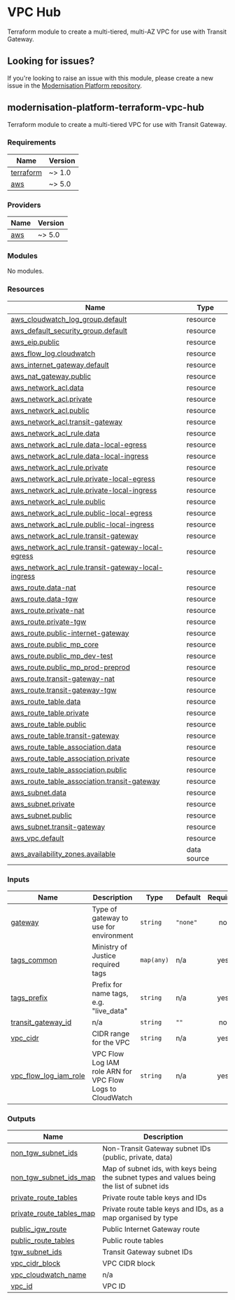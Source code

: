 # VPC Hub

Terraform module to create a multi-tiered, multi-AZ VPC for use with Transit Gateway.

## Looking for issues?

If you're looking to raise an issue with this module, please create a new issue in the [Modernisation Platform repository](https://github.com/ministryofjustice/modernisation-platform/issues).

<!-- BEGIN_TF_DOCS -->

## modernisation-platform-terraform-vpc-hub

Terraform module to create a multi-tiered VPC for use with Transit Gateway.

### Requirements

| Name                                                                     | Version |
| ------------------------------------------------------------------------ | ------- |
| <a name="requirement_terraform"></a> [terraform](#requirement_terraform) | ~> 1.0  |
| <a name="requirement_aws"></a> [aws](#requirement_aws)                   | ~> 5.0  |

### Providers

| Name                                             | Version |
| ------------------------------------------------ | ------- |
| <a name="provider_aws"></a> [aws](#provider_aws) | ~> 5.0  |

### Modules

No modules.

### Resources

| Name                                                                                                                                               | Type        |
| -------------------------------------------------------------------------------------------------------------------------------------------------- | ----------- |
| [aws_cloudwatch_log_group.default](https://registry.terraform.io/providers/hashicorp/aws/latest/docs/resources/cloudwatch_log_group)               | resource    |
| [aws_default_security_group.default](https://registry.terraform.io/providers/hashicorp/aws/latest/docs/resources/default_security_group)           | resource    |
| [aws_eip.public](https://registry.terraform.io/providers/hashicorp/aws/latest/docs/resources/eip)                                                  | resource    |
| [aws_flow_log.cloudwatch](https://registry.terraform.io/providers/hashicorp/aws/latest/docs/resources/flow_log)                                    | resource    |
| [aws_internet_gateway.default](https://registry.terraform.io/providers/hashicorp/aws/latest/docs/resources/internet_gateway)                       | resource    |
| [aws_nat_gateway.public](https://registry.terraform.io/providers/hashicorp/aws/latest/docs/resources/nat_gateway)                                  | resource    |
| [aws_network_acl.data](https://registry.terraform.io/providers/hashicorp/aws/latest/docs/resources/network_acl)                                    | resource    |
| [aws_network_acl.private](https://registry.terraform.io/providers/hashicorp/aws/latest/docs/resources/network_acl)                                 | resource    |
| [aws_network_acl.public](https://registry.terraform.io/providers/hashicorp/aws/latest/docs/resources/network_acl)                                  | resource    |
| [aws_network_acl.transit-gateway](https://registry.terraform.io/providers/hashicorp/aws/latest/docs/resources/network_acl)                         | resource    |
| [aws_network_acl_rule.data](https://registry.terraform.io/providers/hashicorp/aws/latest/docs/resources/network_acl_rule)                          | resource    |
| [aws_network_acl_rule.data-local-egress](https://registry.terraform.io/providers/hashicorp/aws/latest/docs/resources/network_acl_rule)             | resource    |
| [aws_network_acl_rule.data-local-ingress](https://registry.terraform.io/providers/hashicorp/aws/latest/docs/resources/network_acl_rule)            | resource    |
| [aws_network_acl_rule.private](https://registry.terraform.io/providers/hashicorp/aws/latest/docs/resources/network_acl_rule)                       | resource    |
| [aws_network_acl_rule.private-local-egress](https://registry.terraform.io/providers/hashicorp/aws/latest/docs/resources/network_acl_rule)          | resource    |
| [aws_network_acl_rule.private-local-ingress](https://registry.terraform.io/providers/hashicorp/aws/latest/docs/resources/network_acl_rule)         | resource    |
| [aws_network_acl_rule.public](https://registry.terraform.io/providers/hashicorp/aws/latest/docs/resources/network_acl_rule)                        | resource    |
| [aws_network_acl_rule.public-local-egress](https://registry.terraform.io/providers/hashicorp/aws/latest/docs/resources/network_acl_rule)           | resource    |
| [aws_network_acl_rule.public-local-ingress](https://registry.terraform.io/providers/hashicorp/aws/latest/docs/resources/network_acl_rule)          | resource    |
| [aws_network_acl_rule.transit-gateway](https://registry.terraform.io/providers/hashicorp/aws/latest/docs/resources/network_acl_rule)               | resource    |
| [aws_network_acl_rule.transit-gateway-local-egress](https://registry.terraform.io/providers/hashicorp/aws/latest/docs/resources/network_acl_rule)  | resource    |
| [aws_network_acl_rule.transit-gateway-local-ingress](https://registry.terraform.io/providers/hashicorp/aws/latest/docs/resources/network_acl_rule) | resource    |
| [aws_route.data-nat](https://registry.terraform.io/providers/hashicorp/aws/latest/docs/resources/route)                                            | resource    |
| [aws_route.data-tgw](https://registry.terraform.io/providers/hashicorp/aws/latest/docs/resources/route)                                            | resource    |
| [aws_route.private-nat](https://registry.terraform.io/providers/hashicorp/aws/latest/docs/resources/route)                                         | resource    |
| [aws_route.private-tgw](https://registry.terraform.io/providers/hashicorp/aws/latest/docs/resources/route)                                         | resource    |
| [aws_route.public-internet-gateway](https://registry.terraform.io/providers/hashicorp/aws/latest/docs/resources/route)                             | resource    |
| [aws_route.public_mp_core](https://registry.terraform.io/providers/hashicorp/aws/latest/docs/resources/route)                                      | resource    |
| [aws_route.public_mp_dev-test](https://registry.terraform.io/providers/hashicorp/aws/latest/docs/resources/route)                                  | resource    |
| [aws_route.public_mp_prod-preprod](https://registry.terraform.io/providers/hashicorp/aws/latest/docs/resources/route)                              | resource    |
| [aws_route.transit-gateway-nat](https://registry.terraform.io/providers/hashicorp/aws/latest/docs/resources/route)                                 | resource    |
| [aws_route.transit-gateway-tgw](https://registry.terraform.io/providers/hashicorp/aws/latest/docs/resources/route)                                 | resource    |
| [aws_route_table.data](https://registry.terraform.io/providers/hashicorp/aws/latest/docs/resources/route_table)                                    | resource    |
| [aws_route_table.private](https://registry.terraform.io/providers/hashicorp/aws/latest/docs/resources/route_table)                                 | resource    |
| [aws_route_table.public](https://registry.terraform.io/providers/hashicorp/aws/latest/docs/resources/route_table)                                  | resource    |
| [aws_route_table.transit-gateway](https://registry.terraform.io/providers/hashicorp/aws/latest/docs/resources/route_table)                         | resource    |
| [aws_route_table_association.data](https://registry.terraform.io/providers/hashicorp/aws/latest/docs/resources/route_table_association)            | resource    |
| [aws_route_table_association.private](https://registry.terraform.io/providers/hashicorp/aws/latest/docs/resources/route_table_association)         | resource    |
| [aws_route_table_association.public](https://registry.terraform.io/providers/hashicorp/aws/latest/docs/resources/route_table_association)          | resource    |
| [aws_route_table_association.transit-gateway](https://registry.terraform.io/providers/hashicorp/aws/latest/docs/resources/route_table_association) | resource    |
| [aws_subnet.data](https://registry.terraform.io/providers/hashicorp/aws/latest/docs/resources/subnet)                                              | resource    |
| [aws_subnet.private](https://registry.terraform.io/providers/hashicorp/aws/latest/docs/resources/subnet)                                           | resource    |
| [aws_subnet.public](https://registry.terraform.io/providers/hashicorp/aws/latest/docs/resources/subnet)                                            | resource    |
| [aws_subnet.transit-gateway](https://registry.terraform.io/providers/hashicorp/aws/latest/docs/resources/subnet)                                   | resource    |
| [aws_vpc.default](https://registry.terraform.io/providers/hashicorp/aws/latest/docs/resources/vpc)                                                 | resource    |
| [aws_availability_zones.available](https://registry.terraform.io/providers/hashicorp/aws/latest/docs/data-sources/availability_zones)              | data source |

### Inputs

| Name                                                                                             | Description                                               | Type       | Default  | Required |
| ------------------------------------------------------------------------------------------------ | --------------------------------------------------------- | ---------- | -------- | :------: |
| <a name="input_gateway"></a> [gateway](#input_gateway)                                           | Type of gateway to use for environment                    | `string`   | `"none"` |    no    |
| <a name="input_tags_common"></a> [tags_common](#input_tags_common)                               | Ministry of Justice required tags                         | `map(any)` | n/a      |   yes    |
| <a name="input_tags_prefix"></a> [tags_prefix](#input_tags_prefix)                               | Prefix for name tags, e.g. "live_data"                    | `string`   | n/a      |   yes    |
| <a name="input_transit_gateway_id"></a> [transit_gateway_id](#input_transit_gateway_id)          | n/a                                                       | `string`   | `""`     |    no    |
| <a name="input_vpc_cidr"></a> [vpc_cidr](#input_vpc_cidr)                                        | CIDR range for the VPC                                    | `string`   | n/a      |   yes    |
| <a name="input_vpc_flow_log_iam_role"></a> [vpc_flow_log_iam_role](#input_vpc_flow_log_iam_role) | VPC Flow Log IAM role ARN for VPC Flow Logs to CloudWatch | `string`   | n/a      |   yes    |

### Outputs

| Name                                                                                                        | Description                                                                                 |
| ----------------------------------------------------------------------------------------------------------- | ------------------------------------------------------------------------------------------- |
| <a name="output_non_tgw_subnet_ids"></a> [non_tgw_subnet_ids](#output_non_tgw_subnet_ids)                   | Non-Transit Gateway subnet IDs (public, private, data)                                      |
| <a name="output_non_tgw_subnet_ids_map"></a> [non_tgw_subnet_ids_map](#output_non_tgw_subnet_ids_map)       | Map of subnet ids, with keys being the subnet types and values being the list of subnet ids |
| <a name="output_private_route_tables"></a> [private_route_tables](#output_private_route_tables)             | Private route table keys and IDs                                                            |
| <a name="output_private_route_tables_map"></a> [private_route_tables_map](#output_private_route_tables_map) | Private route table keys and IDs, as a map organised by type                                |
| <a name="output_public_igw_route"></a> [public_igw_route](#output_public_igw_route)                         | Public Internet Gateway route                                                               |
| <a name="output_public_route_tables"></a> [public_route_tables](#output_public_route_tables)                | Public route tables                                                                         |
| <a name="output_tgw_subnet_ids"></a> [tgw_subnet_ids](#output_tgw_subnet_ids)                               | Transit Gateway subnet IDs                                                                  |
| <a name="output_vpc_cidr_block"></a> [vpc_cidr_block](#output_vpc_cidr_block)                               | VPC CIDR block                                                                              |
| <a name="output_vpc_cloudwatch_name"></a> [vpc_cloudwatch_name](#output_vpc_cloudwatch_name)                | n/a                                                                                         |
| <a name="output_vpc_id"></a> [vpc_id](#output_vpc_id)                                                       | VPC ID                                                                                      |

<!-- END_TF_DOCS -->
